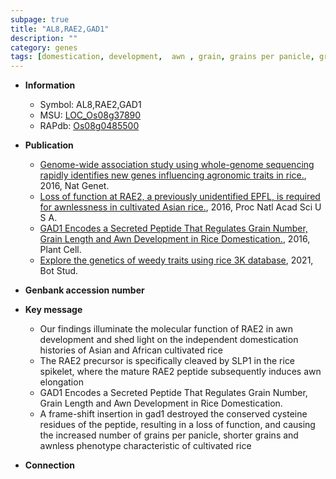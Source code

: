 ```yaml
---
subpage: true
title: "AL8,RAE2,GAD1"
description: ""
category: genes
tags: [domestication, development,  awn , grain, grains per panicle, grain number, grain length]
---
```


* **Information**  
    + Symbol: AL8,RAE2,GAD1  
    + MSU: [LOC_Os08g37890](http://rice.plantbiology.msu.edu/cgi-bin/ORF_infopage.cgi?orf=LOC_Os08g37890)  
    + RAPdb: [Os08g0485500](http://rapdb.dna.affrc.go.jp/viewer/gbrowse_details/irgsp1?name=Os08g0485500)  

* **Publication**  
    + [Genome-wide association study using whole-genome sequencing rapidly identifies new genes influencing agronomic traits in rice.](http://www.ncbi.nlm.nih.gov/pubmed?term=Genome-wide+association+study+using+whole-genome+sequencing+rapidly+identifies+new+genes+influencing+agronomic+traits+in+rice.%5BTitle%5D), 2016, Nat Genet.
    + [Loss of function at RAE2, a previously unidentified EPFL, is required for awnlessness in cultivated Asian rice.](http://www.ncbi.nlm.nih.gov/pubmed?term=Loss+of+function+at+RAE2,+a+previously+unidentified+EPFL,+is+required+for+awnlessness+in+cultivated+Asian+rice.%5BTitle%5D), 2016, Proc Natl Acad Sci U S A.
    + [GAD1 Encodes a Secreted Peptide That Regulates Grain Number, Grain Length and Awn Development in Rice Domestication.](http://www.ncbi.nlm.nih.gov/pubmed?term=GAD1+Encodes+a+Secreted+Peptide+That+Regulates+Grain+Number,+Grain+Length+and+Awn+Development+in+Rice+Domestication.%5BTitle%5D), 2016, Plant Cell.
    + [Explore the genetics of weedy traits using rice 3K database](http://www.ncbi.nlm.nih.gov/pubmed?term=Explore+the+genetics+of+weedy+traits+using+rice+3K+database%5BTitle%5D), 2021, Bot Stud.

* **Genbank accession number**  

* **Key message**  
    + Our findings illuminate the molecular function of RAE2 in awn development and shed light on the independent domestication histories of Asian and African cultivated rice
    + The RAE2 precursor is specifically cleaved by SLP1 in the rice spikelet, where the mature RAE2 peptide subsequently induces awn elongation
    + GAD1 Encodes a Secreted Peptide That Regulates Grain Number, Grain Length and Awn Development in Rice Domestication.
    + A frame-shift insertion in gad1 destroyed the conserved cysteine residues of the peptide, resulting in a loss of function, and causing the increased number of grains per panicle, shorter grains and awnless phenotype characteristic of cultivated rice

* **Connection**  



